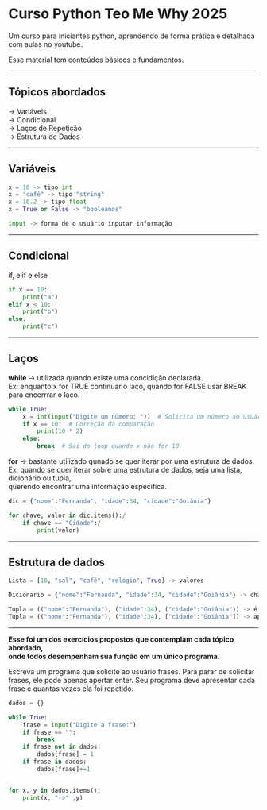 # Curso Python Teo Me Why 2025

Um curso para iniciantes python, 
aprendendo de forma prática e detalhada
com aulas no youtube.

Esse material tem conteúdos básicos e fundamentos.

-----------------------------------------------------------------

## Tópicos abordados 

-> Variáveis\
-> Condicional\
-> Laços de Repetição\
-> Estrutura de Dados

-----------------------------------------------------------------

## Variáveis

```python
x = 10 -> tipo int
x = "café" -> tipo "string"
x = 10.2 -> tipo float
x = True or False -> "booleanos"

input -> forma de o usuário inputar informação
```
------------------------------------------------------------------

## Condicional

if, elif e else

```python
if x == 10:
    print("a")
elif x < 10:
    print("b")
else:
    print("c")
```

------------------------------------------------------------------

## Laços 

**while** -> utilizada quando existe uma concidição declarada.\
Ex: enquanto x for TRUE continuar o laço, quando for FALSE usar BREAK\
para encerrrar o laço.

```python
while True:
    x = int(input("Digite um número: "))  # Solicita um número ao usuário
    if x == 10:  # Correção da comparação
        print(10 * 2)
    else:
        break  # Sai do loop quando x não for 10
```


**for** -> bastante utilizado qunado se quer iterar por uma estrutura de dados.\
Ex: quando se quer iterar sobre uma estrutura de dados, seja uma lista, dicionário ou tupla,\
querendo encontrar uma informação específica.

```python
dic = {"nome":"Fernanda", "idade":34, "cidade":"Goiânia"}

for chave, valor in dic.items():/
    if chave == "Cidade":/
        print(valor)
```
-------------------------------------------------------------------

## Estrutura de dados

```python
Lista = [10, "sal", "café", "relógio", True] -> valores

Dicionario = {"nome":"Fernanda", "idade":34, "cidade":"Goiânia"} -> chave:valor

Tupla = (("nome":"Fernanda"), ("idade":34), ("cidade":"Goiânia")) -> é imutável
Tupla = (("nome":"Fernanda"), ("idade":34), ["cidade":"Goiânia"]) -> apenas a lista é mutável
```

-------------------------------------------------------------------
**Esse foi um dos exercícios propostos que contemplam cada tópico abordado,\
onde todos desempenham sua função em um único programa.**

Escreva um programa que solicite ao usuário frases.
Para parar de solicitar frases, ele pode apenas apertar enter.
Seu programa deve apresentar cada frase e quantas vezes ela foi repetido.

```python
dados = {}

while True:
    frase = input("Digite a frase:")
    if frase == "":
        break
    if frase not in dados:
        dados[frase] = 1
    if frase in dados:
        dados[frase]+=1


for x, y in dados.items():
    print(x, "->" ,y)
```



